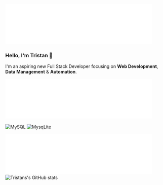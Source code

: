 ![Profile Introduction](https://github.com/tristanbudd/tristanbudd/blob/main/profile_introduction.png)
### Hello, I'm Tristan 👋
I'm an aspiring new Full Stack Developer focusing on **Web Development**, **Data Management** & **Automation**.

![Coding Languages](https://github.com/tristanbudd/tristanbudd/blob/main/coding_languages.png)

![MySQL](https://img.shields.io/badge/MySQL-005C84?style=for-the-badge&logo=mysql&logoColor=white/) ![MysqLite]([https://img.shields.io/badge/MySQL-005C84?style=for-the-badge&logo=mysql&logoColor=white/](https://img.shields.io/badge/SQLite-07405E?style=for-the-badge&logo=sqlite&logoColor=white))

![Github Stats](https://github.com/tristanbudd/tristanbudd/blob/main/github_stats.png)
![Tristans's GitHub stats](https://github-readme-stats.vercel.app/api?username=tristanbudd&show_icons=true&theme=dark)
